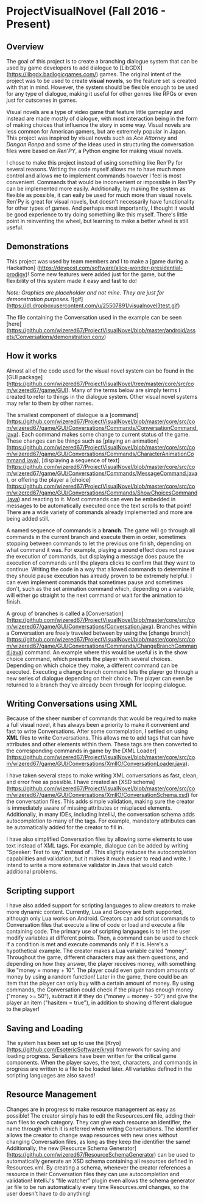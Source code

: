 # ProjectVisualNovel (Fall 2016 - Present)

## Overview
The goal of this project is to create a branching dialogue system that can be used by game developers to add dialogue to [LibGDX] (https://libgdx.badlogicgames.com/) games. The original intent of the project was to be used to create **visual novels**, so the feature set is created with that in mind. However, the system should be flexible enough to be used for any type of dialogue, making it useful for other genres like RPGs or even just for cutscenes in games.   

Visual novels are a type of video game that feature little gameplay and instead are made mostly of dialogue, with most interaction being in the form of making choices that influence the story in some way. Visual novels are less common for American gamers, but are extremely popular in Japan. This project was inspired by visual novels such as *Ace Attorney* and *Dangan Ronpa* and some of the ideas used in structuring the conversation files were based on *Ren'PY*, a Python engine for making visual novels. 

I chose to make this project instead of using something like Ren'Py for several reasons. Writing the code myself allows me to have much more control and allows me to implement commands however I feel is most convenient. Commands that would be inconvenient or impossible in Ren'Py can be implemented more easily. Additionally, by making the system as flexible as possible, it can eaily be used for much more than visual novels. Ren'Py is great for visual novels, but doesn't necessarily have functionality for other types of games. And perhaps most importantly, I thought it would be good experience to try doing something like this myself. There's little point in reinventing the wheel, but learning to make a better wheel is still useful.

## Demonstrations
This project was used by team members and I to make a [game during a Hackathon] (https://devpost.com/software/alice-wonder-presidential-prodigy)! Some new features were added just for the game, but the flexibility of this system made it easy and fast to do!

*Note: Graphics are placeholder and not mine. They are just for demonstration purposes.*
![gif] (https://dl.dropboxusercontent.com/u/25507891/visualnovel3test.gif)

The file containing the Conversation used in the example can be seen [here] (https://github.com/wizered67/ProjectVisualNovel/blob/master/android/assets/Conversations/demonstration.conv)

## How it works
Almost all of the code used for the visual novel system can be found in the [GUI package] (https://github.com/wizered67/ProjectVisualNovel/tree/master/core/src/com/wizered67/game/GUI). Many of the terms below are simply terms I created to refer to things in the dialogue system. Other visual novel systems may refer to them by other names.

The smallest component of dialogue is a [command] (https://github.com/wizered67/ProjectVisualNovel/blob/master/core/src/com/wizered67/game/GUI/Conversations/Commands/ConversationCommand.java). Each command makes some change to current status of the game. These changes can be things such as [playing an animation] (https://github.com/wizered67/ProjectVisualNovel/blob/master/core/src/com/wizered67/game/GUI/Conversations/Commands/CharacterAnimationCommand.java), [displaying a sequence of text] (https://github.com/wizered67/ProjectVisualNovel/blob/master/core/src/com/wizered67/game/GUI/Conversations/Commands/MessageCommand.java), or offering the player a [choice] (https://github.com/wizered67/ProjectVisualNovel/blob/master/core/src/com/wizered67/game/GUI/Conversations/Commands/ShowChoicesCommand.java) and reacting to it. Most commands can even be embedded in messages to be automatically executed once the text scrolls to that point! There are a wide variety of commands already implemented and more are being added still. 

A named sequence of commands is a **branch**. The game will go through all commands in the current branch and execute them in order, sometimes stopping between commands to let the previous one finish, depending on what command it was. For example, playing a sound effect does not pause the execution of commands, but displaying a message does pause the execution of commands until the players clicks to confirm that they want to continue. Writing the code in a way that allowed commands to determine if they should pause execution has already proven to be extremely helpful. I can even implement commands that sometimes pause and sometimes don't, such as the set animation command which, depending on a variable, will either go straight to the next command or wait for the animation to finish. 

A group of branches is called a [Conversation] (https://github.com/wizered67/ProjectVisualNovel/blob/master/core/src/com/wizered67/game/GUI/Conversations/Conversation.java). Branches within a Conversation are freely traveled between by using the [change branch] (https://github.com/wizered67/ProjectVisualNovel/blob/master/core/src/com/wizered67/game/GUI/Conversations/Commands/ChangeBranchCommand.java) command. An example where this would be useful is in the show choice command, which presents the player with several choices. Depending on which choice they make, a different command can be executed. Executing a change branch command lets the player go through a new series of dialogue depending on their choice. The player can even be returned to a branch they've already been through for looping dialogue. 

## Writing Conversations using XML
Because of the sheer number of commands that would be required to make a full visual novel, it has always been a priority to make it convenient and fast to write Conversations. After some contemplation, I settled on using **XML** files to write Conversations. This allows me to add tags that can have attributes and other elements within them. These tags are then converted to the corresponding commands in game by the [XML Loader] (https://github.com/wizered67/ProjectVisualNovel/blob/master/core/src/com/wizered67/game/GUI/Conversations/XmlIO/ConversationLoader.java). 

I have taken several steps to make writing XML conversations as fast, clean, and error free as possible. I have created an [XSD schema] (https://github.com/wizered67/ProjectVisualNovel/blob/master/core/src/com/wizered67/game/GUI/Conversations/XmlIO/ConversationSchema.xsd) for the conversation files. This adds simple validation, making sure the creator is immediately aware of missing attributes or misplaced elements. Additionally, in many IDEs, including IntelliJ, the conversation schema adds autocompletion to many of the tags. For example, mandatory attributes can be automatically added for the creator to fill in.

I have also simplified Conversation files by allowing some elements to use text instead of XML tags. For example, dialogue can be added by writing "Speaker: Text to say." instead of <message speaker="" text="">. This slightly reduces the autocompletion capabilities and validation, but it makes it much easier to read and write. I intend to write a more extensive validator in Java that would catch additional problems.

## Scripting support
I have also added support for scripting languages to allow creators to make more dynamic content. Currently, Lua and Groovy are both supported, although only Lua works on Android. Creators can add script commands to Conversation files that execute a line of code or load and execute a file containing code. The primary use of scripting languages is to let the user modify variables at different points. Then, a command can be used to check if a condition is met and execute commands only if it is. Here's a hypothetical example. The creator makes a Lua variable called "money". Throughout the game, different characters may ask them questions, and depending on how they answer, the player receives money, with something like "money = money + 10". The player could even gain random amounts of money by using a random function! Later in the game, there could be an item that the player can only buy with a certain amount of money. By using commands, the Conversation could check if the player has enough money ("money >= 50"), subtract it if they do ("money = money - 50") and give the player an item ("hasitem = true"), in addition to showing different dialogue to the player!

## Saving and Loading
The system has been set up to use the [Kryo] (https://github.com/EsotericSoftware/kryo) framework for saving and loading progress. Serializers have been written for the critical game components. When the player saves, the text, characters, and commands in progress are written to a file to be loaded later. All variables defined in the scripting languages are also saved!

## Resource Management
Changes are in progress to make resource management as easy as possible! The creator simply has to edit the Resources.xml file, adding their own files to each category. They can give each resource an identifier, the name through which it is referred when writing Conversations. The identifier allows the creator to change swap resources with new ones without changing Conversation files, as long as they keep the identifier the same! Additionally, the new [Resource Schema Generator] (https://github.com/wizered67/ResourceSchemaGenerator) can be used to automatically generate an XSD schema containing all resources defined in Resources.xml. By creating a schema, whenever the creator references a resource in their Conversation files they can use autocompletion and validation! IntelliJ's "file watcher" plugin even allows the schema generator jar file to be run automatically every time Resources.xml changes, so the user doesn't have to do anything!

